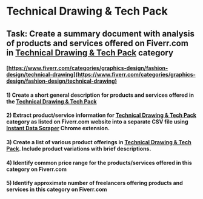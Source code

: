 # Technical Drawing & Tech Pack
## Task: Create a summary document with analysis of products and services offered on Fiverr.com in [Technical Drawing & Tech Pack](https://www.fiverr.com/categories/graphics-design/fashion-design/technical-drawing) category
#### [https://www.fiverr.com/categories/graphics-design/fashion-design/technical-drawing](https://www.fiverr.com/categories/graphics-design/fashion-design/technical-drawing)
#### 1) Create a short general description for products and services offered in the [Technical Drawing & Tech Pack](https://www.fiverr.com/categories/graphics-design/fashion-design/technical-drawing)
#### 2) Extract product/service information for [Technical Drawing & Tech Pack](https://www.fiverr.com/categories/graphics-design/fashion-design/technical-drawing) category as listed on Fiverr.com website into a separate CSV file using [Instant Data Scraper](https://chrome.google.com/webstore/detail/instant-data-scraper/ofaokhiedipichpaobibbnahnkdoiiah) Chrome extension.
#### 3) Create a list of various product offerings in [Technical Drawing & Tech Pack](https://www.fiverr.com/categories/graphics-design/fashion-design/technical-drawing). Include product variations with brief descriptions.
#### 4) Identify common price range for the products/services offered in this category on Fiverr.com
#### 5) Identify approximate number of freelancers offering products and services in this category on Fiverr.com
